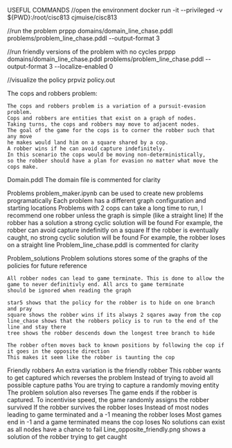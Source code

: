 
USEFUL COMMANDS
//open the environment
docker run -it --privileged -v ${PWD}:/root/cisc813 cjmuise/cisc813

//run the problem
prppp domains/domain_line_chase.pddl problems/problem_line_chase.pddl --output-format 3

//run friendly versions of the problem with no cycles
prppp domains/domain_line_chase.pddl problems/problem_line_chase.pddl --output-format 3 --localize-enabled 0

//visualize the policy
prpviz policy.out

The cops and robbers problem:

    The cops and robbers problem is a variation of a pursuit-evasion problem.
    Cops and robbers are entities that exist on a graph of nodes. 
    Taking turns, the cops and robbers may move to adjacent nodes. 
    The goal of the game for the cops is to corner the robber such that any move
    he makes would land him on a square shared by a cop. 
    A robber wins if he can avoid capture indefinitely. 
    In this scenario the cops would be moving non-deterministically,
    so the robber should have a plan for evasion no matter what move the cops make.


Domain.pddl
    The domain file is commented for clarity

Problems
    problem_maker.ipynb can be used to create new problems programatically
    Each problem has a different graph configuration and starting locations
    Problems with 2 cops can take a long time to run, I recommend one robber unless the graph is simple (like a straight line)
    If the robber has a solution a strong cyclic solution will be found
    For example, the robber can avoid capture indefinitly on a square
    If the robber is eventually caught, no strong cyclic solution will be found
    For example, the robber loses on a straight line
    Problem_line_chase.pddl is commented for clarity

Problem_solutions
    Problem solutions stores some of the graphs of the policies for future reference

    All robber nodes can lead to game terminate. This is done to allow the game to never definitivly end. All arcs to game terminate
    should be ignored when reading the graph

    star5 shows that the policy for the robber is to hide on one branch and pray
    square shows the robber wins if its always 2 sqares away from the cop
    line_chase shows that the robbers policy is to run to the end of the line and stay there
    tree shows the robber descends down the longest tree branch to hide

    The robber often moves back to known positions by following the cop if it goes in the opposite direction
    This makes it seem like the robber is taunting the cop

Friendly robbers
    An extra variation is the friendly robber
    This robber wants to get captured which reverses the problem
    Instead of trying to avoid all possible capture paths
    You are trying to capture a randomly moving entity
    The problem solution also reverses
    The game ends if the robber is captured. To incentivise speed, the game randomly assigns the robber survived
    If the robber survives the robber loses
    Instead of most nodes leading to game terminated and a -1 meaning the robber loses
    Most games end in -1 and a game terminated means the cop loses
    No solutions can exist as all nodes have a chance to fail
    Line_opposite_friendly.png shows a solution of the robber trying to get caught
